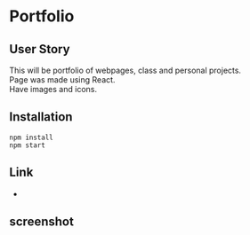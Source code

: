 
# Portfolio

## User Story
This will be portfolio of webpages, class and personal projects.\
Page was made using React.\
Have images and icons.


## Installation
```
npm install
npm start

```

## Link 

- 


## screenshot




